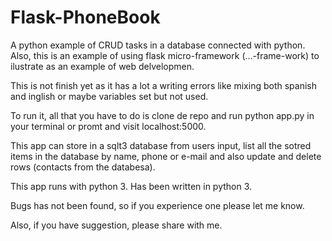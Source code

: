 # Flask-PhoneBook

A python example of CRUD tasks in a database connected with python. Also, this is an example of using flask micro-framework (...-frame-work) to ilustrate as an example of web delvelopmen.

This is not finish yet as it has a lot a writing errors like mixing both spanish and inglish or maybe variables set but not used.

To run it, all that you have to do is clone de repo and run python app.py in your terminal or promt and visit localhost:5000.

This app can store in a sqlt3 database from users input, list all the sotred items in the database by name, phone or e-mail and also update and delete rows (contacts from the databesa).

This app runs with python 3. Has been written in python 3.

Bugs has not been found, so if you experience one please let me know.

Also, if you have suggestion, please share with me.



